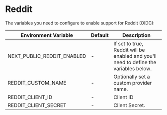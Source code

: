 # Reddit

The variables you need to configure to enable support for Reddit (OIDC):

| Environment Variable         | Default | Description                                                                                        |
| ---------------------------- | ------- |----------------------------------------------------------------------------------------------------|
| NEXT_PUBLIC_REDDIT_ENABLED | -       | If set to true, Reddit will be enabled and you'll need to define the variables below. |
| REDDIT_CUSTOM_NAME         | -       | Optionally set a custom provider name.                                                             |
| REDDIT_CLIENT_ID           | -       | Client ID                                                                                          |
| REDDIT_CLIENT_SECRET       | -       | Client Secret.                                                                                     |
